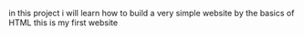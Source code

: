 in this project i will learn how to build a very simple website by the basics of HTML
this is my first website
